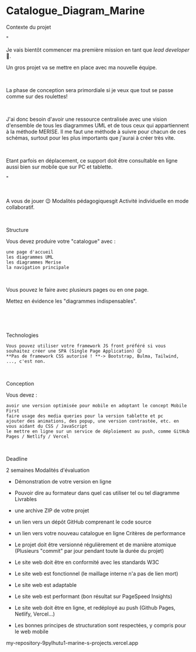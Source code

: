 # Catalogue_Diagram_Marine

Contexte du projet

"

Je vais bientôt commencer ma première mission en tant que *lead developer* 🙂.

Un gros projet va se mettre en place avec ma nouvelle équipe.

​

La phase de conception sera primordiale si je veux que tout se passe comme sur des roulettes!

​

J'ai donc besoin d'avoir une ressource centralisée avec une vision d'ensemble de tous les diagrammes UML et de tous ceux qui appartiennent à la méthode MERISE. Il me faut une méthode à suivre pour chacun de ces schémas, surtout pour les plus importants que j'aurai à créer très vite.

​

Etant parfois en déplacement, ce support doit être consultable en ligne aussi bien sur mobile que sur PC et tablette.

"

​

A vous de jouer 😉
Modalités pédagogiquesgit
Activité individuelle en mode collaboratif.

​

Structure

Vous devez produire votre "catalogue" avec :

    une page d'accueil
    les diagrammes UML
    les diagrammes Merise
    la navigation principale

​

Vous pouvez le faire avec plusieurs pages ou en one page.

Mettez en évidence les "diagrammes indispensables".

​

​

Technologies

    Vous pouvez utiliser votre framework JS front préféré si vous souhaitez créer une SPA (Single Page Application) 😉
    **Pas de framework CSS autorisé ! **-> Bootstrap, Bulma, Tailwind, ..., c'est non.

​

Conception

Vous devez :

    avoir une version optimisée pour mobile en adoptant le concept Mobile First
    faire usage des media queries pour la version tablette et pc
    ajouter des animations, des popup, une version contrastée, etc. en vous aidant du CSS / JavaScript
    le mettre en ligne sur un service de déploiement au push, comme GitHub Pages / Netlify / Vercel

​

Deadline

2 semaines
Modalités d'évaluation

- Démonstration de votre version en ligne
- Pouvoir dire au formateur dans quel cas utiliser tel ou tel diagramme
Livrables

- une archive ZIP de votre projet
- un lien vers un dépôt GitHub comprenant le code source
- un lien vers votre nouveau catalogue en ligne
Critères de performance

- Le projet doit être versionné régulièrement et de manière atomique (Plusieurs "commit" par jour pendant toute la durée du projet)
- Le site web doit être en conformité avec les standards W3C
- Le site web est fonctionnel (le maillage interne n'a pas de lien mort)
- Le site web est adaptable
- Le site web est performant (bon résultat sur PageSpeed Insights)
- Le site web doit être en ligne, et redéployé au push (Github Pages, Netlify, Vercel...)
- Les bonnes principes de structuration sont respectées, y compris pour le web mobile

my-repository-9pylhutu1-marine-s-projects.vercel.app
